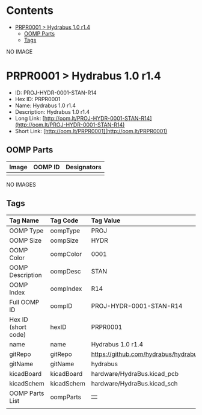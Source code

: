 



Contents
========

* [PRPR0001 > Hydrabus 1.0 r1.4](#prpr0001--hydrabus-10-r14)
	* [OOMP Parts](#oomp-parts)
	* [Tags](#tags)
  
NO IMAGE  
# PRPR0001 > Hydrabus 1.0 r1.4

- ID: PROJ-HYDR-0001-STAN-R14
- Hex ID: PRPR0001
- Name: Hydrabus 1.0 r1.4
- Description: Hydrabus 1.0 r1.4
- Long Link: [http://oom.lt/PROJ-HYDR-0001-STAN-R14](http://oom.lt/PROJ-HYDR-0001-STAN-R14)
- Short Link: [http://oom.lt/PRPR0001](http://oom.lt/PRPR0001)

## OOMP Parts
  

|Image|OOMP ID|Designators|
| :--- | :--- | :--- |
||||
  
NO IMAGES  
## Tags
  

|Tag Name|Tag Code|Tag Value|
| :--- | :--- | :--- |
|OOMP Type|oompType|PROJ|
|OOMP Size|oompSize|HYDR|
|OOMP Color|oompColor|0001|
|OOMP Description|oompDesc|STAN|
|OOMP Index|oompIndex|R14|
|Full OOMP ID|oompID|PROJ-HYDR-0001-STAN-R14|
|Hex ID (short code)|hexID|PRPR0001|
|name|name|Hydrabus 1.0 r1.4|
|gitRepo|gitRepo|https://github.com/hydrabus/hydrabus|
|gitName|gitName|hydrabus|
|kicadBoard|kicadBoard|hardware/HydraBus.kicad_pcb|
|kicadSchem|kicadSchem|hardware/HydraBus.kicad_sch|
|OOMP Parts List|oompParts|<table><tr><td></td></tr></table>|
||||
